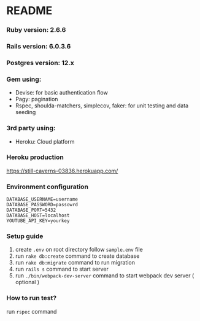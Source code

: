 # README

### Ruby version: 2.6.6
### Rails version: 6.0.3.6

### Postgres version: 12.x

### Gem using:
- Devise: for basic authentication flow
- Pagy: pagination
- Rspec, shoulda-matchers, simplecov, faker: for unit testing and data seeding

### 3rd party using:
- Heroku: Cloud platform

### Heroku production
https://still-caverns-03836.herokuapp.com/

### Environment configuration
```
DATABASE_USERNAME=username
DATABASE_PASSWORD=passowrd
DATABASE_PORT=5432
DATABASE_HOST=localhost
YOUTUBE_API_KEY=yourkey
```

### Setup guide
1. create `.env` on root directory follow `sample.env` file
2. run `rake db:create` command to create database
3. run `rake db:migrate` command to run migration
4. run `rails s` command to start server
5. run `./bin/webpack-dev-server` command to start webpack dev server ( optional )

### How to run test?
run `rspec` command 
